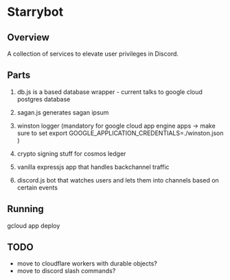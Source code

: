 # Starrybot

## Overview

A collection of services to elevate user privileges in Discord.

## Parts

1. db.js is a based database wrapper - current talks to google cloud postgres database

2. sagan.js generates sagan ipsum

3. winston logger (mandatory for google cloud app engine apps -> make sure to set export GOOGLE_APPLICATION_CREDENTIALS=./winston.json )

4. crypto signing stuff for cosmos ledger

5. vanilla expressjs app that handles backchannel traffic

6. discord.js bot that watches users and lets them into channels based on certain events

## Running

gcloud app deploy

## TODO

- move to cloudflare workers with durable objects?
- move to discord slash commands?

